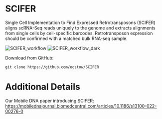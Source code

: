 # SCIFER
Single Cell Implementation to Find Expressed Retrotransposons (SCIFER) aligns scRNA-Seq reads uniquely to the genome and extracts alignments from single cells by cell-specific barcodes. Retrotransposon expression should be confirmed with a matched bulk RNA-seq sample.

![SCIFER_workflow](https://user-images.githubusercontent.com/108097317/232626714-7f667ba6-46e0-426b-94d9-78ffb633c2eb.png#gh-light-mode-only)
![SCIFER_workflow_dark](https://user-images.githubusercontent.com/108097317/232627059-21786442-3ef5-41e3-b86e-4b5de7c9821d.png#gh-dark-mode-only)

Download from GitHub:
```
git clone https://github.com/ecstow/SCIFER
```

# Additional Details
Our Mobile DNA paper introducing SCIFER: https://mobilednajournal.biomedcentral.com/articles/10.1186/s13100-022-00276-0

